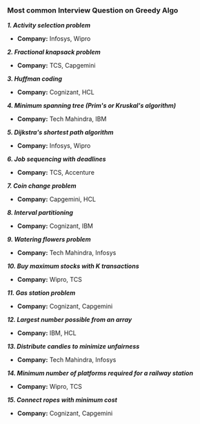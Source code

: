 ### Most common Interview Question on Greedy Algo

**_1. Activity selection problem_**
+ **Company:** Infosys, Wipro

**_2. Fractional knapsack problem_**
+ **Company:** TCS, Capgemini

**_3. Huffman coding_**
+ **Company:** Cognizant, HCL

**_4. Minimum spanning tree (Prim's or Kruskal's algorithm)_**
+ **Company:** Tech Mahindra, IBM

**_5. Dijkstra's shortest path algorithm_**
+ **Company:** Infosys, Wipro

**_6. Job sequencing with deadlines_**
+ **Company:** TCS, Accenture

**_7. Coin change problem_**
+ **Company:** Capgemini, HCL

**_8. Interval partitioning_**
+ **Company:** Cognizant, IBM

**_9. Watering flowers problem_**
+ **Company:** Tech Mahindra, Infosys

**_10. Buy maximum stocks with K transactions_**
+ **Company:** Wipro, TCS

**_11. Gas station problem_**
+ **Company:** Cognizant, Capgemini

**_12. Largest number possible from an array_**
+ **Company:** IBM, HCL

**_13. Distribute candies to minimize unfairness_**
+ **Company:** Tech Mahindra, Infosys

**_14. Minimum number of platforms required for a railway station_**
+ **Company:** Wipro, TCS

**_15. Connect ropes with minimum cost_**
+ **Company:** Cognizant, Capgemini
